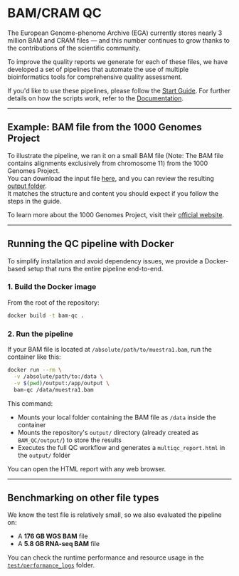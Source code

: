 # BAM/CRAM QC

The European Genome-phenome Archive (EGA) currently stores nearly 3 million BAM and CRAM files — and this number continues to grow thanks to the contributions of the scientific community. 

To improve the quality reports we generate for each of these files, we have developed a set of pipelines that automate the use of multiple bioinformatics tools for comprehensive quality assessment.

If you'd like to use these pipelines, please follow the [Start Guide](https://github.com/EGA-archive/BAM_QC/blob/main/docs/Start_Guide.md). For further details on how the scripts work, refer to the [Documentation](https://github.com/EGA-archive/BAM_QC/blob/main/docs/documentation.md).

---

## Example: BAM file from the 1000 Genomes Project

To illustrate the pipeline, we ran it on a small BAM file (Note: The BAM file contains alignments exclusively from chromosome 11) from the 1000 Genomes Project.  
You can download the input file [here](https://ftp.1000genomes.ebi.ac.uk/vol1/ftp/phase3/data/HG00096/alignment/HG00096.chrom11.ILLUMINA.bwa.GBR.low_coverage.20120522.bam), and you can review the resulting [output folder](test/output).  
It matches the structure and content you should expect if you follow the steps in the guide.

To learn more about the 1000 Genomes Project, visit their [official website](https://www.internationalgenome.org/).

---

## Running the QC pipeline with Docker

To simplify installation and avoid dependency issues, we provide a Docker-based setup that runs the entire pipeline end-to-end.

### 1. Build the Docker image

From the root of the repository:

```bash
docker build -t bam-qc .
```

### 2. Run the pipeline

If your BAM file is located at `/absolute/path/to/muestra1.bam`, run the container like this:

```bash
docker run --rm \
  -v /absolute/path/to:/data \
  -v $(pwd)/output:/app/output \
  bam-qc /data/muestra1.bam
```

This command:

- Mounts your local folder containing the BAM file as `/data` inside the container
- Mounts the repository's `output/` directory (already created as `BAM_QC/output/`) to store the results
- Executes the full QC workflow and generates a `multiqc_report.html` in the `output/` folder

You can open the HTML report with any web browser.


---

## Benchmarking on other file types

We know the test file is relatively small, so we also evaluated the pipeline on:

- A **176 GB WGS BAM** file
- A **5.8 GB RNA-seq BAM** file

You can check the runtime performance and resource usage in the [`test/performance_logs`](test/performance_logs) folder.







